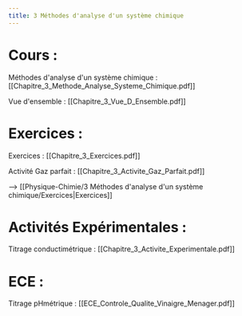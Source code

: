 ```yaml
---
title: 3 Méthodes d'analyse d'un système chimique
---
```

# Cours :
Méthodes d'analyse d'un système chimique : [[Chapitre_3_Methode_Analyse_Systeme_Chimique.pdf]]

Vue d'ensemble : [[Chapitre_3_Vue_D_Ensemble.pdf]]

# Exercices :
Exercices : [[Chapitre_3_Exercices.pdf]]

Activité Gaz parfait : [[Chapitre_3_Activite_Gaz_Parfait.pdf]]

--> [[Physique-Chimie/3 Méthodes d'analyse d'un système chimique/Exercices|Exercices]]

# Activités Expérimentales :
Titrage conductimétrique : [[Chapitre_3_Activite_Experimentale.pdf]]

# ECE : 
Titrage pHmétrique : [[ECE_Controle_Qualite_Vinaigre_Menager.pdf]]